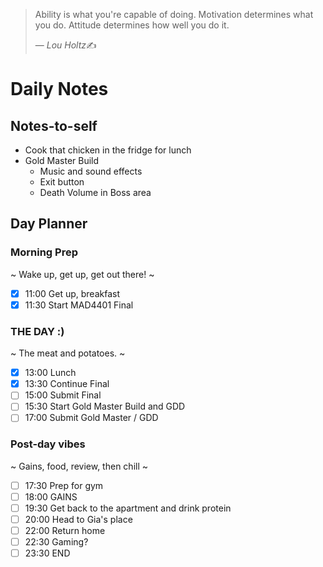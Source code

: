 > Ability is what you're capable of doing. Motivation determines what you do. Attitude determines how well you do it.
>
> &mdash; <cite>Lou Holtz</cite>✍️

# Daily Notes
## Notes-to-self
- Cook that chicken in the fridge for lunch
- Gold Master Build
	- Music and sound effects
	- Exit button
	- Death Volume in Boss area

## Day Planner
### Morning Prep
~
Wake up, get up, get out there!
~
- [x] 11:00 Get up, breakfast
- [x] 11:30 Start MAD4401 Final

### THE DAY :)
~
The meat and potatoes.
~
- [x] 13:00 Lunch
- [x] 13:30 Continue Final
- [ ] 15:00 Submit Final
- [ ] 15:30 Start Gold Master Build and GDD
- [ ] 17:00 Submit Gold Master / GDD

### Post-day vibes
~
Gains, food, review, then chill
~
- [ ] 17:30 Prep for gym
- [ ] 18:00 GAINS
- [ ] 19:30 Get back to the apartment and drink protein
- [ ] 20:00 Head to Gia's place
- [ ] 22:00 Return home
- [ ] 22:30 Gaming?
- [ ] 23:30 END